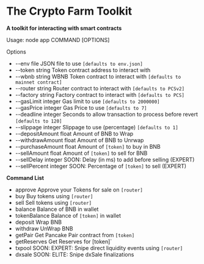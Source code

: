 # The Crypto Farm Toolkit

**A toolkit for interacting with smart contracts**

Usage: node app COMMAND [OPTIONS]

Options

- --env file JSON file to use `[defaults to env.json]`
- --token string Token contract address to interact with  
- --wbnb string WBNB Token contract to interact with `[defaults to mainnet contract]`
- --router string Router contract to interact with `[defaults to PCSv2]`
- --factory string Factory contract to interact with `[defaults to PCS]` 
- --gasLimit integer Gas limit to use `[defaults to 2000000]`
- --gasPrice integer Gas Price to use `[defaults to 7]`
- --deadline integer Seconds to allow transaction to process before revert `[defaults to 120]`
- --slippage integer Slippage to use (percentage) `[defaults to 1]` 
- --depositAmount float Amount of BNB to Wrap  
- --withdrawAmount float Amount of BNB to Unrwap  
- --purchaseAmount float Amount of `[token]` to buy in BNB  
- --sellAmount float Amount of `[token]` to sell for BNB  
- --sellDelay integer SOON: Delay (in ms) to add before selling (EXPERT)  
- --sellPercent integer SOON: Percentage of `[token]` to sell (EXPERT)

**Command List**

- approve Approve your Tokens for sale on `[router]`
- buy Buy tokens using `[router]` 
- sell Sell tokens using `[router]`  
- balance Balance of BNB in wallet  
- tokenBalance Balance of `[token]` in wallet  
- deposit Wrap BNB  
- withdraw UnWrap BNB  
- getPair Get Pancake Pair contract from `[token]`
- getReserves Get Reserves for [token]`
- txpool SOON: EXPERT: Snipe direct liquidity events using `[router]`
- dxsale SOON: ELITE: Snipe dxSale finalizations
